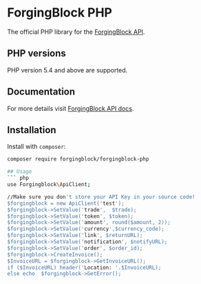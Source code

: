 # ForgingBlock PHP
The official PHP library for the [ForgingBlock API](https://api.forgingblock.io/docs/).

## PHP versions
PHP  version 5.4 and above are supported.

## Documentation
For more details visit [ForgingBlock API docs](https://api.forgingblock.io/docs/).

## Installation

Install with ``composer``:
``` sh
composer require forgingblock/forgingblock-php

## Usage
``` php
use Forgingblock\ApiClient;

//Make sure you don't store your API Key in your source code!
$forgingblock = new ApiClient('test');
$forgingblock->SetValue('trade',  $trade);
$forgingblock->SetValue('token', $token);
$forgingblock->SetValue('amount', round($amount, 2));								
$forgingblock->SetValue('currency',$currency_code);		
$forgingblock->SetValue('link', $returnURL);
$forgingblock->SetValue('notification', $notifyURL);
$forgingblock->SetValue('order', $order_id);
$forgingblock->CreateInvoice();				
$InvoiceURL = $forgingblock->GetInvoiceURL();
if ($InvoiceURL) header('Location: '.$InvoiceURL);
else echo  $forgingblock->GetError();
